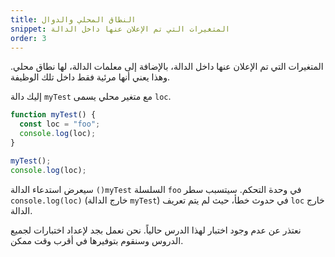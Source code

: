 ```yaml
---
title: النطاق المحلي والدوال
snippet: المتغيرات التي تم الإعلان عنها داخل الدالة
order: 3
---
```


المتغيرات التي تم الإعلان عنها داخل الدالة، بالإضافة إلى معلمات الدالة، لها نطاق
محلي. وهذا يعني أنها مرئية فقط داخل تلك الوظيفة.

إليك دالة `myTest` مع متغير محلي يسمى `loc`.

```js
function myTest() {
  const loc = "foo";
  console.log(loc);
}

myTest();
console.log(loc);
```

سيعرض استدعاء الدالة `()myTest` السلسلة `foo` في وحدة التحكم. سيتسبب سطر
`console.log(loc)` (خارج الدالة `myTest`) في حدوث خطأ، حيث لم يتم تعريف `loc`
خارج الدالة.

<div class="quiz">
نعتذر عن عدم وجود اختبار لهذا الدرس حالياً. نحن نعمل بجد لإعداد اختبارات لجميع الدروس وسنقوم بتوفيرها في أقرب وقت ممكن.
</div>

